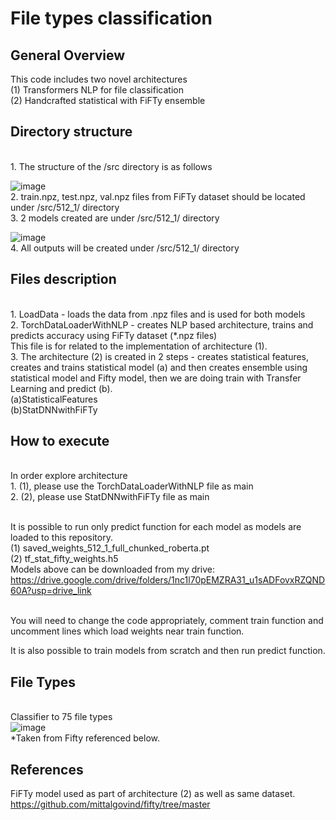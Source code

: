 # File types classification 
## General Overview
This code includes two novel architectures
<br>(1) Transformers NLP for file classification
<br>(2) Handcrafted statistical with FiFTy ensemble
## Directory structure
<br>1. The structure of the /src directory is as follows
  
![image](https://github.com/simonalis/ThesisPaper/assets/104734787/2b1b23d4-b6ee-47ac-83d5-6b398e01fe39)
<br>2. train.npz, test.npz, val.npz files from FiFTy dataset should be located under /src/512_1/ directory
<br>3. 2 models created are  under /src/512_1/ directory

![image](https://github.com/simonalis/ThesisPaper/assets/104734787/2bb71063-e507-4813-8e2e-c6e2bf617bf9)
<br>4. All outputs will be created under /src/512_1/ directory
## Files description
<br>1. LoadData - loads the data from .npz files and is used for both models
<br>2. TorchDataLoaderWithNLP - creates NLP based architecture, trains and predicts accuracy using FiFTy dataset (*.npz files)
<br>This file is for related to the implementation of architecture (1).
<br>3. The architecture (2) is created in 2 steps - creates statistical features, creates and trains statistical model (a) and then creates ensemble using statistical model and Fifty model, then we are doing train with Transfer Learning and predict (b).
<br>(a)StatisticalFeatures
<br>(b)StatDNNwithFiFTy
## How to execute
<br>In order explore architecture
<br>1. (1), please use the TorchDataLoaderWithNLP file as main
<br>2. (2), please use StatDNNwithFiFTy file as main

<br>It is possible to run only predict function for each model as models are loaded to this repository.
<br>(1) saved_weights_512_1_full_chunked_roberta.pt
<br>(2) tf_stat_fifty_weights.h5
<br>Models above can be downloaded from my drive:
<br>https://drive.google.com/drive/folders/1nc1l70pEMZRA31_u1sADFovxRZQND60A?usp=drive_link

<br>You will need to change the code appropriately, comment train function and uncomment lines which load weights near train function.

It is also possible to train models from scratch and then run predict function.

## File Types
<br>Classifier to 75 file types
<br>![image](https://github.com/simonalis/ThesisPaper/assets/104734787/5133a2c2-3460-4640-ada6-7ee841c145db)
<br>*Taken from Fifty referenced below.
## References
FiFTy model used as part of architecture (2) as well as same dataset.
<br>https://github.com/mittalgovind/fifty/tree/master
